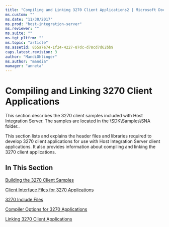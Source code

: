 ```yaml
---
title: "Compiling and Linking 3270 Client Applications2 | Microsoft Docs"
ms.custom: ""
ms.date: "11/30/2017"
ms.prod: "host-integration-server"
ms.reviewer: ""
ms.suite: ""
ms.tgt_pltfrm: ""
ms.topic: "article"
ms.assetid: 855a7e74-1f24-4227-87dc-d78cd7d62bb9
caps.latest.revision: 3
author: "MandiOhlinger"
ms.author: "mandia"
manager: "anneta"
---
```

# Compiling and Linking 3270 Client Applications
This section describes the 3270 client samples included with Host Integration Server. The samples are located in the \SDK\Samples\SNA folder..  
  
 This section lists and explains the header files and libraries required to develop 3270 client applications for use with Host Integration Server client applications. It also provides information about compiling and linking the 3270 client applications.  
  
## In This Section  
 [Building the 3270 Client Samples](../core/building-the-3270-client-samples1.md)  
  
 [Client Interface Files for 3270 Applications](../core/client-interface-files-for-3270-applications2.md)  
  
 [3270 Include Files](../core/3270-include-files1.md)  
  
 [Compiler Options for 3270 Applications](../core/compiler-options-for-3270-applications1.md)  
  
 [Linking 3270 Client Applications](../core/linking-3270-client-applications1.md)